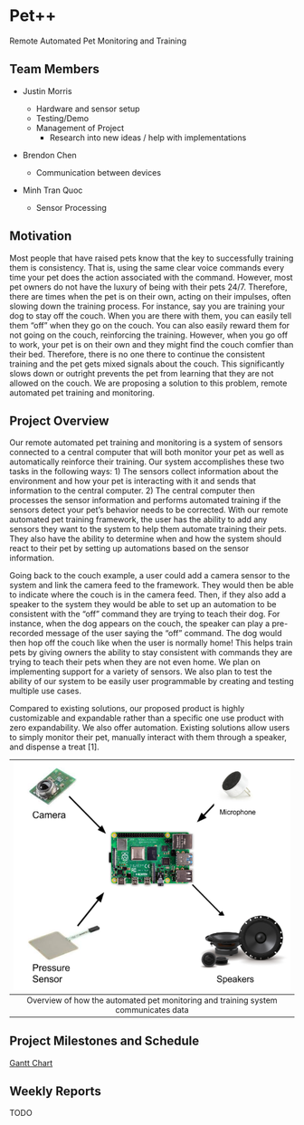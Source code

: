 # Pet++
Remote Automated Pet Monitoring and Training

## Team Members
- Justin Morris
  - Hardware and sensor setup
  - Testing/Demo
  - Management of Project
    - Research into new ideas / help with implementations

- Brendon Chen
  - Communication between devices

- Minh Tran Quoc
  - Sensor Processing

## Motivation
Most people that have raised pets know that the key to successfully training them is consistency. That is, using the same clear voice commands every time your pet does the action associated with the command. However, most pet owners do not have the luxury of being with their pets 24/7. Therefore, there are times when the pet is on their own, acting on their impulses, often slowing down the training process. For instance, say you are training your dog to stay off the couch. When you are there with them, you can easily tell them “off” when they go on the couch. You can also easily reward them for not going on the couch, reinforcing the training. However, when you go off to work, your pet is on their own and they might find the couch comfier than their bed. Therefore, there is no one there to continue the consistent training and the pet gets mixed signals about the couch. This significantly slows down or outright prevents the pet from learning that they are not allowed on the couch. We are proposing a solution to this problem, remote automated pet training and monitoring.

## Project Overview
Our remote automated pet training and monitoring is a system of sensors connected to a central computer that will both monitor your pet as well as automatically reinforce their training. Our system accomplishes these two tasks in the following ways: 1) The sensors collect information about the environment and how your pet is interacting with it and sends that information to the central computer. 2) The central computer then processes the sensor information and performs automated training if the sensors detect your pet’s behavior needs to be corrected. With our remote automated pet training framework, the user has the ability to add any sensors they want to the system to help them automate training their pets. They also have the ability to determine when and how the system should react to their pet by setting up automations based on the sensor information.

Going back to the couch example, a user could add a camera sensor to the system and link the camera feed to the framework. They would then be able to indicate where the couch is in the camera feed. Then, if they also add a speaker to the system they would be able to set up an automation to be consistent with the “off” command they are trying to teach their dog. For instance, when the dog appears on the couch, the speaker can play a pre-recorded message of the user saying the “off” command. The dog would then hop off the couch like when the user is normally home! This helps train pets by giving owners the ability to stay consistent with commands they are trying to teach their pets when they are not even home. We plan on implementing support for a variety of sensors. We also plan to test the ability of our system to be easily user programmable by creating and testing multiple use cases.

Compared to existing solutions, our proposed product is highly customizable and expandable rather than a specific one use product with zero expandability. We also offer automation. Existing solutions allow users to simply monitor their pet, manually interact with them through a speaker, and dispense a treat [1].

| ![Overview of how the automated pet monitoring and training system communicates data](https://github.com/j1morris/AutoPet/blob/master/overview.png) |
| :---: |
| Overview of how the automated pet monitoring and training system communicates data |

## Project Milestones and Schedule
[Gantt Chart](https://docs.google.com/spreadsheets/d/1wwYvBDhA1BQncHgGeZM8kFhjlqQpZMWWWALKRnebNus/edit?usp=sharing)


## Weekly Reports
TODO

